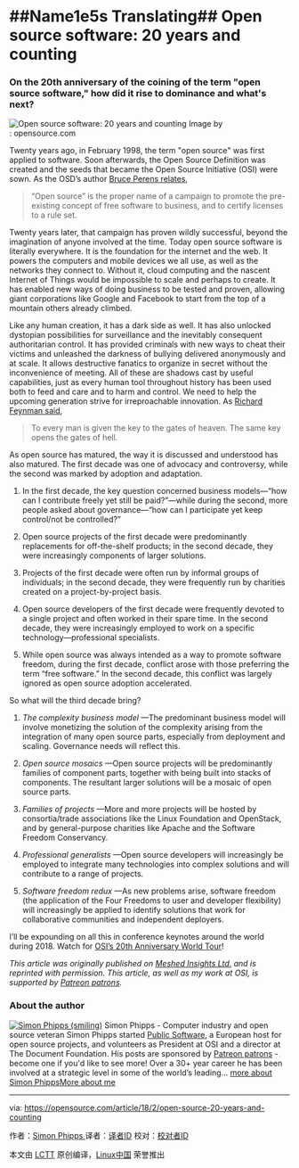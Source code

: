 ##Name1e5s Translating##
Open source software: 20 years and counting
============================================================

### On the 20th anniversary of the coining of the term "open source software," how did it rise to dominance and what's next?

![Open source software: 20 years and counting](https://opensource.com/sites/default/files/styles/image-full-size/public/lead-images/2cents.png?itok=XlT7kFNY "Open source software: 20 years and counting")
Image by : opensource.com

Twenty years ago, in February 1998, the term "open source" was first applied to software. Soon afterwards, the Open Source Definition was created and the seeds that became the Open Source Initiative (OSI) were sown. As the OSD’s author [Bruce Perens relates][9],

> “Open source” is the proper name of a campaign to promote the pre-existing concept of free software to business, and to certify licenses to a rule set.

Twenty years later, that campaign has proven wildly successful, beyond the imagination of anyone involved at the time. Today open source software is literally everywhere. It is the foundation for the internet and the web. It powers the computers and mobile devices we all use, as well as the networks they connect to. Without it, cloud computing and the nascent Internet of Things would be impossible to scale and perhaps to create. It has enabled new ways of doing business to be tested and proven, allowing giant corporations like Google and Facebook to start from the top of a mountain others already climbed.

Like any human creation, it has a dark side as well. It has also unlocked dystopian possibilities for surveillance and the inevitably consequent authoritarian control. It has provided criminals with new ways to cheat their victims and unleashed the darkness of bullying delivered anonymously and at scale. It allows destructive fanatics to organize in secret without the inconvenience of meeting. All of these are shadows cast by useful capabilities, just as every human tool throughout history has been used both to feed and care and to harm and control. We need to help the upcoming generation strive for irreproachable innovation. As [Richard Feynman said][10],

> To every man is given the key to the gates of heaven. The same key opens the gates of hell.

As open source has matured, the way it is discussed and understood has also matured. The first decade was one of advocacy and controversy, while the second was marked by adoption and adaptation.

1.  In the first decade, the key question concerned business models—“how can I contribute freely yet still be paid?”—while during the second, more people asked about governance—“how can I participate yet keep control/not be controlled?”

2.  Open source projects of the first decade were predominantly replacements for off-the-shelf products; in the second decade, they were increasingly components of larger solutions.

3.  Projects of the first decade were often run by informal groups of individuals; in the second decade, they were frequently run by charities created on a project-by-project basis.

4.  Open source developers of the first decade were frequently devoted to a single project and often worked in their spare time. In the second decade, they were increasingly employed to work on a specific technology—professional specialists.

5.  While open source was always intended as a way to promote software freedom, during the first decade, conflict arose with those preferring the term “free software.” In the second decade, this conflict was largely ignored as open source adoption accelerated.

So what will the third decade bring?

1.  _The complexity business model_ —The predominant business model will involve monetizing the solution of the complexity arising from the integration of many open source parts, especially from deployment and scaling. Governance needs will reflect this.

2.  _Open source mosaics_ —Open source projects will be predominantly families of component parts, together with being built into stacks of components. The resultant larger solutions will be a mosaic of open source parts.

3.  _Families of projects_ —More and more projects will be hosted by consortia/trade associations like the Linux Foundation and OpenStack, and by general-purpose charities like Apache and the Software Freedom Conservancy.

4.  _Professional generalists_ —Open source developers will increasingly be employed to integrate many technologies into complex solutions and will contribute to a range of projects.

5.  _Software freedom redux_ —As new problems arise, software freedom (the application of the Four Freedoms to user and developer flexibility) will increasingly be applied to identify solutions that work for collaborative communities and independent deployers.

I’ll be expounding on all this in conference keynotes around the world during 2018\. Watch for [OSI’s 20th Anniversary World Tour][11]!

 _This article was originally published on [Meshed Insights Ltd.][2] and is reprinted with permission. This article, as well as my work at OSI, is supported by [Patreon patrons][3]._ 

### About the author

 [![Simon Phipps (smiling)](https://opensource.com/sites/default/files/styles/profile_pictures/public/pictures/picture-2305.jpg?itok=CefW_OYh)][12] Simon Phipps - Computer industry and open source veteran Simon Phipps started [Public Software][4], a European host for open source projects, and volunteers as President at OSI and a director at The Document Foundation. His posts are sponsored by [Patreon patrons][5] - become one if you'd like to see more! Over a 30+ year career he has been involved at a strategic level in some of the world’s leading... [more about Simon Phipps][6][More about me][7]

--------------------------------------------------------------------------------

via: https://opensource.com/article/18/2/open-source-20-years-and-counting

作者：[Simon Phipps  ][a]
译者：[译者ID](https://github.com/译者ID)
校对：[校对者ID](https://github.com/校对者ID)

本文由 [LCTT](https://github.com/LCTT/TranslateProject) 原创编译，[Linux中国](https://linux.cn/) 荣誉推出

[a]:https://opensource.com/users/simonphipps
[1]:https://opensource.com/article/18/2/open-source-20-years-and-counting?rate=TZxa8jxR6VBcYukor0FDsTH38HxUrr7Mt8QRcn0sC2I
[2]:https://meshedinsights.com/2017/12/21/20-years-and-counting/
[3]:https://patreon.com/webmink
[4]:https://publicsoftware.eu/
[5]:https://patreon.com/webmink
[6]:https://opensource.com/users/simonphipps
[7]:https://opensource.com/users/simonphipps
[8]:https://opensource.com/user/12532/feed
[9]:https://perens.com/2017/09/26/on-usage-of-the-phrase-open-source/
[10]:https://www.brainpickings.org/2013/07/19/richard-feynman-science-morality-poem/
[11]:https://opensource.org/node/905
[12]:https://opensource.com/users/simonphipps
[13]:https://opensource.com/users/simonphipps
[14]:https://opensource.com/users/simonphipps